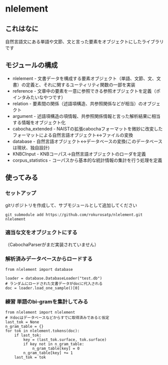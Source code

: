 # nlelement

## これはなに

自然言語文にある単語や文節、文と言った要素をオブジェクトにしたライブラリです

## モジュールの構成

* nlelement - 文書データを構成する要素オブジェクト（単語、文節、文、文書）の定義と、それに関するユーティリティ関数の一部を実装
* reference - 文章中の要素を一意に参照できる参照オブジェクトを定義（ポインタみたいなやつです）
* relation - 要素間の関係（述語項構造、共参照関係などが相当）のオブジェクト
* argument - 述語項構造の項情報、共参照関係情報と言った解析結果に相当する情報をオブジェクト化
* cabocha_extended - NAISTの拡張cabochaフォーマットを微妙に改変したフォーマットによる自然言語オブジェクト<->ファイルの変換
* database - 自然言語オブジェクト<->データベースの変換(このデータベースは現状、独自設計)
* KNBCInput - KNBコーパス->自然言語オブジェクトのローダを定義
* corpus_statistics - コーパスから基本的な統計情報の集計を行う処理を定義

## 使ってみる

### セットアップ

gitリポジトリを作成して、サブモジュールとして追加してください

```
git submodule add https://github.com/rokurosatp/nlelement.git nlelement
```

### 適当な文をオブジェクトにする

（CabochaParserがまだ実装されていません）

### 解析済みデータベースからロードする

```
from nlelement import database

loader = database.DatabaseLoader("test.db")
# ランダムにロードされた文書データがdocに代入される
doc = loader.load_one_sample()[0]
```

### 練習 単語のbi-gramを集計してみる

```
from nlelement import nlelement
# ※docはデータベースなどからすでに取得済みであると仮定
last_tok = None
n_gram_table = {}
for tok in nlelement.tokens(doc):
    if last_tok:
        key = (last_tok.surface, tok.surface)
        if key not in n_gram_table:
            n_gram_table[key] = 0
        n_gram_table[key] += 1
    last_tok = tok
```

